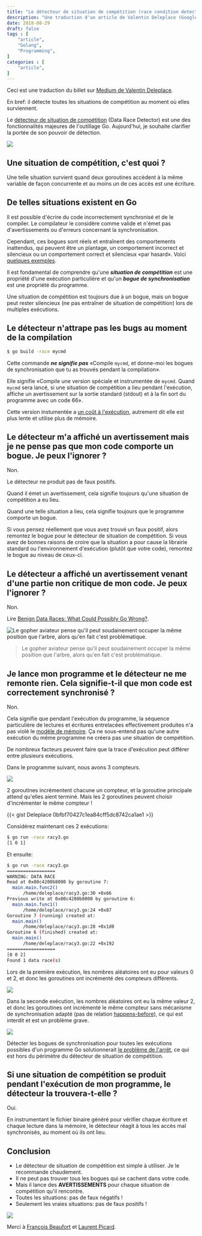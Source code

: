 ```yaml
---
title: "Le détecteur de situation de compétition (race condition detector) de Go trouve-t-il tous les conflits?"
description: "Une traduction d'un article de Valentin Deleplace (Google)"
date: 2018-08-29
draft: false
tags : [
    "article",
    "Golang",
    "Programming",
]
categories : [
    "article",
]
---
```


Ceci est une traduction du billet sur [Medium de Valentin Deleplace](https://medium.com/@val_deleplace/does-the-race-detector-catch-all-data-races-1afed51d57fb).

En bref: il détecte toutes les situations de compétition au moment où elles surviennent.

Le [détecteur de situation de compétition](https://golang.org/doc/articles/race_detector.html) (Data Race Detector) est une des fonctionnalités majeures de l'outillage Go.
Aujourd'hui, je souhaite clarifier la portée de son pouvoir de détection.

![](/img/post/180829_race_detector/gopher_race.gif)

## Une situation de compétition, c'est quoi ?

Une telle situation survient quand deux goroutines accèdent à la même variable de façon concurrente et au moins un de ces accès est une écriture.

## De telles situations existent en Go

Il est possible d'écrire du code incorrectement synchronisé et de le compiler. Le compilateur le considère comme valide et n'émet pas d'avertissements ou d'erreurs concernant la synchronisation.

Cependant, ces bogues sont réels et entraînent des comportements inattendus, qui peuvent être un plantage, un comportement incorrect et silencieux ou un comportement correct et silencieux «par hasard».
Voici [quelques exemples](https://golang.org/doc/articles/race_detector.html#Typical_Data_Races).

Il est fondamental de comprendre qu'une ***situation de compétition*** est une propriété d'une exécution particulière et qu'un ***bogue de synchronisation*** est une propriété du programme.

Une situation de compétition est toujours due à un bogue, mais un bogue peut rester silencieux (ne pas entraîner de situation de compétition) lors de multiples exécutions.

## Le détecteur n'attrape pas les bugs au moment de la compilation

```bash
$ go build -race mycmd
```

Cette commande ***ne signifie pas*** «Compile `mycmd`, et donne-moi les bogues de synchronisation que tu as trouvés pendant la compilation».

Elle signifie «Compile une version spéciale et instrumentée de `mycmd`. Quand `mycmd` sera lancé, si une situation de compétition a lieu pendant l'exécution,
affiche un avertissement sur la sortie standard (stdout) et à la fin sort du programme avec un code 66».

Cette version instumentée a [un coût à l'exécution](https://golang.org/doc/articles/race_detector.html#Runtime_Overheads), autrement dit elle est plus lente et utilise plus de mémoire.

## Le détecteur m'a affiché un avertissement mais je ne pense pas que mon code comporte un bogue. Je peux l'ignorer ?

Non.

Le détecteur ne produit pas de faux positifs.

Quand il émet un avertissement, cela signifie toujours qu'une situation de compétition a eu lieu.

Quand une telle situation a lieu, cela signifie toujours que le programme comporte un bogue.

Si vous pensez réellement que vous avez trouvé un faux positif, alors remontez le bogue pour le détecteur de situation de compétition.
Si vous avez de bonnes raisons de croire que la situation a pour cause la librairie standard ou l'environnement d'exécution (plutôt que votre code), remontez le bogue au niveau de ceux-ci.

## Le détecteur a affiché un avertissement venant d'une partie non critique de mon code. Je peux l'ignorer ?

Non.

Lire [Benign Data Races: What Could Possibly Go Wrong?](https://software.intel.com/en-us/blogs/2013/01/06/benign-data-races-what-could-possibly-go-wrong).

![Le gopher aviateur pense qu'il peut soudainement occuper la même position que l'arbre, alors qu'en fait c'est problématique.](/img/post/180829_race_detector/gopher_aviator.png)

> Le gopher aviateur pense qu'il peut soudainement occuper la même position que l'arbre, alors qu'en fait c'est problématique.

## Je lance mon programme et le détecteur ne me remonte rien. Cela signifie-t-il que mon code est correctement synchronisé ?

Non.

Cela signifie que pendant l'exécution du programme, la séquence particulière de lectures et écritures entrelacées effectivement produites n'a pas violé le [modèle de mémoire](https://golang.org/ref/mem).
Ça ne sous-entend pas qu'une autre exécution du même programme ne créera pas une situation de compétition.

De nombreux facteurs peuvent faire que la trace d'exécution peut différer entre plusieurs exécutions.

Dans le programme suivant, nous avons 3 compteurs.

![](/img/post/180829_race_detector/counter.png)

2 goroutines incrémentent chacune un compteur, et la goroutine principale attend qu'elles aient terminé. Mais les 2 goroutines peuvent choisir d'incrémenter le même compteur !

{{< gist Deleplace 0bfbf70427c1ea84cff5dc8742ca1ae1 >}}

Considérez maintenant ces 2 exécutions:

```bash
$ go run -race racy3.go 
[1 0 1]
```

Et ensuite:

```bash
$ go run -race racy3.go 
==================
WARNING: DATA RACE
Read at 0x00c4200b8000 by goroutine 7:
  main.main.func2()
      /home/deleplace/racy3.go:30 +0x66
Previous write at 0x00c4200b8000 by goroutine 6:
  main.main.func1()
      /home/deleplace/racy3.go:24 +0x87
Goroutine 7 (running) created at:
  main.main()
      /home/deleplace/racy3.go:28 +0x1d0
Goroutine 6 (finished) created at:
  main.main()
      /home/deleplace/racy3.go:22 +0x192
==================
[0 0 2]
Found 1 data race(s)
```

Lors de la première exécution, les nombres aléatoires ont eu pour valeurs 0 et 2, et donc les goroutines ont incrémenté des compteurs différents.

![](/img/post/180829_race_detector/gopher_race_ok.png)

Dans la seconde exécution, les nombres aléatoires ont eu la même valeur 2, et donc les goroutines ont incrémenté le même compteur sans mécanisme de synchronisation adapté (pas de relation [happens-before](https://golang.org/ref/mem#tmp_2)),
ce qui est interdit et est un problème grave.

![](/img/post/180829_race_detector/gopher_race_concurrent.png)

Détecter les bogues de synchronisation pour toutes les exécutions possibles d'un programme Go solutionnerait [le problème de l'arrêt](https://fr.wikipedia.org/wiki/Probl%C3%A8me_de_l%27arr%C3%AAt),
ce qui est hors du périmètre du détecteur de situation de compétition.

## Si une situation de compétition se produit pendant l'exécution de mon programme, le détecteur la trouvera-t-elle ?

Oui.

En instrumentant le fichier binaire généré pour vérifier chaque écriture et chaque lecture dans la mémoire, le détecteur réagit à tous les accès mal synchronisés, au moment où ils ont lieu.

## Conclusion

- Le détecteur de situation de compétition est simple à utiliser. Je le recommande chaudement.
- Il ne peut pas trouver tous les bogues qui se cachent dans votre code.
- Mais il lance des **AVERTISSEMENTS** pour chaque situation de compétition qu'il rencontre.
- Toutes les situations: pas de faux négatifs !
- Seulement les vraies situations: pas de faux positifs !

![](/img/post/180829_race_detector/gopher_wow.png)

Merci à [François Beaufort](https://medium.com/@beaufortfrancois?source=post_page) et [Laurent Picard](https://medium.com/@PicardParis?source=post_page).
